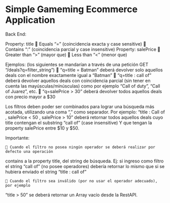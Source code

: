 # Simple Gameming Ecommerce Application

Back End:

Property: title
	 Equals “=” (coincidencia exacta y case sensitive)
	 Contains “:” (coincidencia parcial y case insensitive)
Property: salePrice
	 Greater than “>” (mayor que)
	 Less than “<” (menor que)
	
Ejemplos: (los siguientes se mandarían a través de una petición GET “/deals?q=filter_string”)
	 “q=title = Batman” deberá devolver solo aquellos deals con el nombre exactamente
igual a “Batman”
	 “q=title : call of” deberá devolver aquellos deals con coincidencia parcial (sin tener en
cuenta las mayúsculas/minúsculas) como por ejemplo “Call of duty”, “Call of Juarez”,
etc.
	 “q=salePrice > 30” deberá devolver todos aquellos deals con precio mayor a $30
	
Los filtros deben poder ser combinados para lograr una búsqueda más acotada, utilizando una
coma “,” como separador. Por ejemplo:
“title : Call of , salePrice < 50 , salePrice > 10” deberá retornar todos aquellos deals cuyo title
contengan el substring “call of” (case insensitive) Y que tengan la property salePrice entre $10 y
$50.

Importante:

	 Cuando el filtro no posea ningún operador se deberá realizar por defecto una operación
contains a la property title, del string de búsqueda. Ej: si ingreso como filtro el string
“call of” (no posee operadores) debería retornar lo mismo que si se hubiera enviado el
string “title : call of”

	 Cuando el filtro sea inválido (por no usar el operador adecuado), por ejemplo
“title > 50” se deberá retornar un Array vacío desde la RestAPI.
